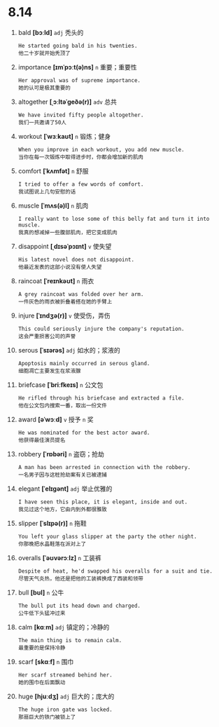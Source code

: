 # 8.14

1. bald **[bɔːld]** `adj` 秃头的

   ```
   He started going bald in his twenties.
   他二十岁就开始秃顶了
   ```

2. importance **[ɪmˈpɔːt(ə)ns]** `n` 重要；重要性

   ```
   Her approval was of supreme importance.
   她的认可是极其重要的
   ```

3. altogether **[ˌɔːltəˈɡeðə(r)]** `adv` 总共

   ```
   We have invited fifty people altogether.
   我们一共邀请了50人
   ```

4. workout **[ˈwɜːkaʊt]** `n` 锻炼；健身

   ```
   When you improve in each workout, you add new muscle.
   当你在每一次锻炼中取得进步时，你都会增加新的肌肉
   ```

5. comfort **[ˈkʌmfət]** `n` 舒服

   ```
   I tried to offer a few words of comfort.
   我试图说上几句安慰的话
   ```

6. muscle **[ˈmʌs(ə)l]** `n` 肌肉

   ```
   I really want to lose some of this belly fat and turn it into muscle.
   我真的想减掉一些腹部肌肉，把它变成肌肉
   ```

7. disappoint **[ˌdɪsəˈpɔɪnt]** `v` 使失望

   ```
   His latest novel does not disappoint.
   他最近发表的这部小说没有使人失望
   ```

8. raincoat **[ˈreɪnkəʊt]** `n` 雨衣

   ```
   A grey raincoat was folded over her arm.
   一件灰色的雨衣被折叠着搭在她的手臂上
   ```

9. injure **[ˈɪndʒə(r)]** `v` 使受伤，弄伤

   ```
   This could seriously injure the company's reputation.
   这会严重损害公司的声誉
   ```

10. serous **[ˈsɪərəs]** `adj` 如水的；浆液的

    ```
    Apoptosis mainly occurred in serous gland.
    细胞凋亡主要发生在浆液腺
    ```

11. briefcase **[ˈbriːfkeɪs]** `n` 公文包

    ```
    He rifled through his briefcase and extracted a file.
    他在公文包内搜索一番，取出一份文件
    ```

12. award **[əˈwɔːd]** `v` 授予 `n` 奖

    ```
    He was nominated for the best actor award.
    他获得最佳演员提名
    ```

13. robbery **[ˈrɒbəri]** `n` 盗窃；抢劫

    ```
    A man has been arrested in connection with the robbery.
    一名男子因与这桩抢劫案有关已被逮捕
    ```

14. elegant **[ˈelɪɡənt]** `adj` 举止优雅的

    ```
    I have seen this place, it is elegant, inside and out.
    我见过这个地方，它由内到外都很雅致
    ```

15. slipper **[ˈslɪpə(r)]** `n` 拖鞋

    ```
    You left your glass slipper at the party the other night.
    你那晚把水晶鞋落在派对上了
    ```

16. overalls **[ˈəʊvərɔːlz]** `n` 工装裤

    ```
    Despite of heat, he'd swapped his overalls for a suit and tie.
    尽管天气炎热，他还是把他的工装裤换成了西装和领带
    ```

17. bull **[bʊl]** `n` 公牛

    ```
    The bull put its head down and charged.
    公牛低下头猛冲过来
    ```

18. calm **[kɑːm]** `adj` 镇定的；冷静的

    ```
    The main thing is to remain calm.
    最重要的是保持冷静
    ```

19. scarf **[skɑːf]** `n` 围巾

    ```
    Her scarf streamed behind her.
    她的围巾在后面飘动
    ```

20. huge **[hjuːdʒ]** `adj` 巨大的；庞大的
    ```
    The huge iron gate was locked.
    那扇巨大的铁门被锁上了
    ```
